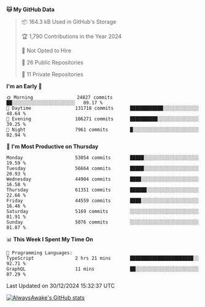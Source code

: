 <!--START_SECTION:waka-->
**🐱 My GitHub Data** 

> 📦 164.3 kB Used in GitHub's Storage 
 > 
> 🏆 1,790 Contributions in the Year 2024
 > 
> 🚫 Not Opted to Hire
 > 
> 📜 26 Public Repositories 
 > 
> 🔑 11 Private Repositories 
 > 
**I'm an Early 🐤** 

```text
🌞 Morning                24827 commits       ██░░░░░░░░░░░░░░░░░░░░░░░   09.17 % 
🌆 Daytime                131718 commits      ████████████░░░░░░░░░░░░░   48.64 % 
🌃 Evening                106271 commits      ██████████░░░░░░░░░░░░░░░   39.25 % 
🌙 Night                  7961 commits        █░░░░░░░░░░░░░░░░░░░░░░░░   02.94 % 
```
📅 **I'm Most Productive on Thursday** 

```text
Monday                   53054 commits       █████░░░░░░░░░░░░░░░░░░░░   19.59 % 
Tuesday                  56664 commits       █████░░░░░░░░░░░░░░░░░░░░   20.93 % 
Wednesday                44904 commits       ████░░░░░░░░░░░░░░░░░░░░░   16.58 % 
Thursday                 61351 commits       ██████░░░░░░░░░░░░░░░░░░░   22.66 % 
Friday                   44559 commits       ████░░░░░░░░░░░░░░░░░░░░░   16.46 % 
Saturday                 5169 commits        ░░░░░░░░░░░░░░░░░░░░░░░░░   01.91 % 
Sunday                   5076 commits        ░░░░░░░░░░░░░░░░░░░░░░░░░   01.87 % 
```


📊 **This Week I Spent My Time On** 

```text
💬 Programming Languages: 
TypeScript               2 hrs 21 mins       ███████████████████████░░   92.71 % 
GraphQL                  11 mins             ██░░░░░░░░░░░░░░░░░░░░░░░   07.29 % 
```


 Last Updated on 30/12/2024 15:32:37 UTC
<!--END_SECTION:waka-->

[![AlwaysAwake's GitHub stats](https://github-readme-stats.vercel.app/api?username=AlwaysAwake&show_icons=true&theme=github_dark&count_private=true)](https://github.com/AlwaysAwake/AlwaysAwake)

